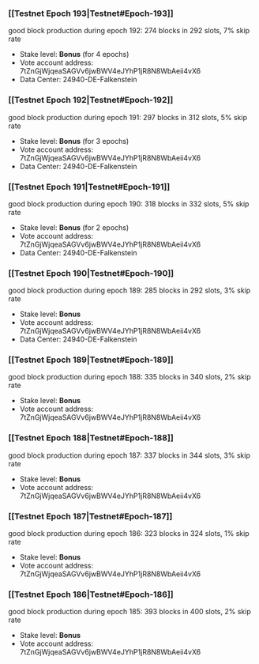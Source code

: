 ### [[Testnet Epoch 193|Testnet#Epoch-193]]
good block production during epoch 192: 274 blocks in 292 slots, 7% skip rate
* Stake level: **Bonus** (for 4 epochs)
* Vote account address: 7tZnGjWjqeaSAGVv6jwBWV4eJYhP1jR8N8WbAeii4vX6
* Data Center: 24940-DE-Falkenstein
### [[Testnet Epoch 192|Testnet#Epoch-192]]
good block production during epoch 191: 297 blocks in 312 slots, 5% skip rate
* Stake level: **Bonus** (for 3 epochs)
* Vote account address: 7tZnGjWjqeaSAGVv6jwBWV4eJYhP1jR8N8WbAeii4vX6
* Data Center: 24940-DE-Falkenstein
### [[Testnet Epoch 191|Testnet#Epoch-191]]
good block production during epoch 190: 318 blocks in 332 slots, 5% skip rate
* Stake level: **Bonus** (for 2 epochs)
* Vote account address: 7tZnGjWjqeaSAGVv6jwBWV4eJYhP1jR8N8WbAeii4vX6
* Data Center: 24940-DE-Falkenstein
### [[Testnet Epoch 190|Testnet#Epoch-190]]
good block production during epoch 189: 285 blocks in 292 slots, 3% skip rate
* Stake level: **Bonus**
* Vote account address: 7tZnGjWjqeaSAGVv6jwBWV4eJYhP1jR8N8WbAeii4vX6
* Data Center: 24940-DE-Falkenstein
### [[Testnet Epoch 189|Testnet#Epoch-189]]
good block production during epoch 188: 335 blocks in 340 slots, 2% skip rate
* Stake level: **Bonus**
* Vote account address: 7tZnGjWjqeaSAGVv6jwBWV4eJYhP1jR8N8WbAeii4vX6
### [[Testnet Epoch 188|Testnet#Epoch-188]]
good block production during epoch 187: 337 blocks in 344 slots, 3% skip rate
* Stake level: **Bonus**
* Vote account address: 7tZnGjWjqeaSAGVv6jwBWV4eJYhP1jR8N8WbAeii4vX6
### [[Testnet Epoch 187|Testnet#Epoch-187]]
good block production during epoch 186: 323 blocks in 324 slots, 1% skip rate
* Stake level: **Bonus**
* Vote account address: 7tZnGjWjqeaSAGVv6jwBWV4eJYhP1jR8N8WbAeii4vX6
### [[Testnet Epoch 186|Testnet#Epoch-186]]
good block production during epoch 185: 393 blocks in 400 slots, 2% skip rate
* Stake level: **Bonus**
* Vote account address: 7tZnGjWjqeaSAGVv6jwBWV4eJYhP1jR8N8WbAeii4vX6